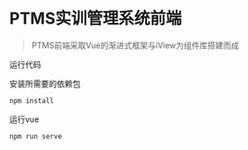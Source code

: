 # PTMS实训管理系统前端

> PTMS前端采取Vue的渐进式框架与iView为组件库搭建而成

运行代码

安装所需要的依赖包

```bash
npm install
```

运行vue

```bash
npm run serve
```


